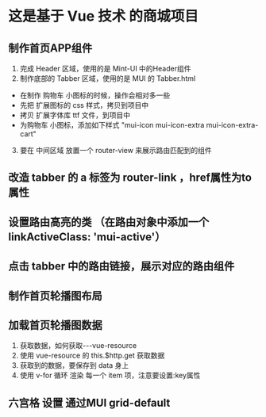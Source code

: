 # 这是基于 Vue 技术 的商城项目

## 制作首页APP组件
1. 完成 Header 区域，使用的是 Mint-UI 中的Header组件
2. 制作底部的 Tabber 区域，使用的是 MUI 的 Tabber.html
 + 在制作 购物车 小图标的时候，操作会相对多一些
 + 先把 扩展图标的 css 样式，拷贝到项目中
 + 拷贝 扩展字体库 ttf 文件，到项目中
 + 为购物车 小图标，添加如下样式 "mui-icon mui-icon-extra mui-icon-extra-cart"
3. 要在 中间区域 放置一个 router-view 来展示路由匹配到的组件

## 改造 tabber 的 a 标签为 router-link ，href属性为to属性

## 设置路由高亮的类 （在路由对象中添加一个 linkActiveClass: 'mui-active'）

## 点击 tabber 中的路由链接，展示对应的路由组件

## 制作首页轮播图布局

## 加载首页轮播图数据
1. 获取数据，如何获取---vue-resource
2. 使用 vue-resource 的 this.$http.get 获取数据
3. 获取到的数据，要保存到 data 身上
4. 使用 v-for 循环 渲染 每一个 item 项，注意要设置:key属性

## 六宫格 设置 通过MUI grid-default